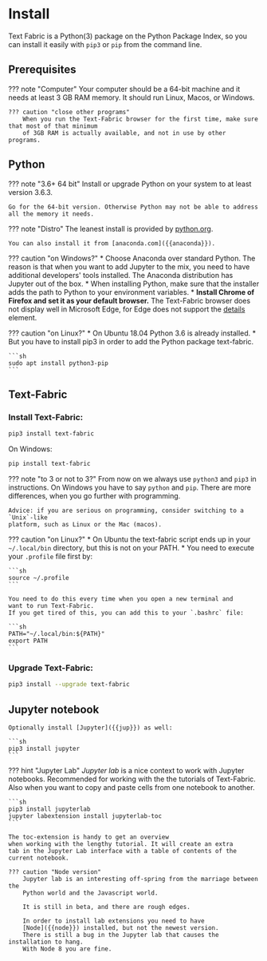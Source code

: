 # Install

Text Fabric is a Python(3) package on the Python Package Index,
so you can install it easily with `pip3` or `pip` from
the command line.

## Prerequisites

??? note "Computer"
    Your computer should be a 64-bit machine and it needs at least 3 GB RAM memory.
    It should run Linux, Macos, or Windows.

    ??? caution "close other programs"
        When you run the Text-Fabric browser for the first time, make sure that most of that minimum
        of 3GB RAM is actually available, and not in use by other programs.

## Python

??? note "3.6+ 64 bit"
    Install or upgrade Python on your system to at least version 3.6.3.

    Go for the 64-bit version. Otherwise Python may not be able to address all the memory it needs.

??? note "Distro"
    The leanest install is provided by [python.org]({{pythond}}).

    You can also install it from [anaconda.com]({{anaconda}}).

??? caution "on Windows?"
    * Choose Anaconda over standard Python. The reason is that when you want to add Jupyter to the mix,
      you need to have additional developers' tools installed.
      The Anaconda distribution has Jupyter out of the box.
    * When installing Python, make sure that the installer adds the path to Python to 
      your environment variables.
    * **Install Chrome of Firefox and set it as your default browser.**
      The Text-Fabric browser does not display well in Microsoft Edge,
      for Edge does not support the
      [details]({{moz_details}})
      element.

??? caution "on Linux?"
    * On Ubuntu 18.04 Python 3.6 is already installed.
    * But you have to install pip3 in order to add the Python package text-fabric.

    ```sh
    sudo apt install python3-pip
    ```

## Text-Fabric

### Install Text-Fabric:

```sh
pip3 install text-fabric
```

On Windows:

```sh
pip install text-fabric
```

??? note "to 3 or not to 3?"
    From now on we always use `python3` and `pip3` in instructions.
    On Windows you have to say `python` and `pip`.
    There are more differences, when you go further with programming.

    Advice: if you are serious on programming, consider switching to a `Unix`-like
    platform, such as Linux or the Mac (macos).

??? caution "on Linux?"
    * On Ubuntu the text-fabric script ends up in your `~/.local/bin` directory,
      but this is not on your PATH.
    * You need to execute your `.profile` file first by:

    ```sh
    source ~/.profile
    ```

    You need to do this every time when you open a new terminal and
    want to run Text-Fabric.
    If you get tired of this, you can add this to your `.bashrc` file:

    ```sh
    PATH="~/.local/bin:${PATH}"
    export PATH
    ```
    
### Upgrade Text-Fabric:

```sh
pip3 install --upgrade text-fabric
```

## Jupyter notebook
    Optionally install [Jupyter]({{jup}}) as well:

    ```sh
    pip3 install jupyter
    ```

??? hint "Jupyter Lab"
    *Jupyter lab* is a nice context to work with Jupyter notebooks.
    Recommended for working with the
    the tutorials of Text-Fabric.
    Also when you want to copy and paste cells from one notebook
    to another.

    ```sh
    pip3 install jupyterlab
    jupyter labextension install jupyterlab-toc
    ```

    The toc-extension is handy to get an overview
    when working with the lengthy tutorial. It will create an extra
    tab in the Jupyter Lab interface with a table of contents of the
    current notebook.

    ??? caution "Node version"
        Jupyter lab is an interesting off-spring from the marriage between the
        Python world and the Javascript world.

        It is still in beta, and there are rough edges.

        In order to install lab extensions you need to have 
        [Node]({{node}}) installed, but not the newest version.
        There is still a bug in the Jupyter lab that causes the installation to hang.
        With Node 8 you are fine.

